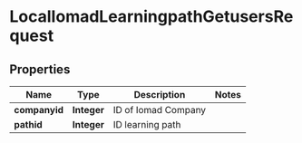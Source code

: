 

# LocalIomadLearningpathGetusersRequest


## Properties

| Name | Type | Description | Notes |
|------------ | ------------- | ------------- | -------------|
|**companyid** | **Integer** | ID of Iomad Company |  |
|**pathid** | **Integer** | ID learning path |  |



